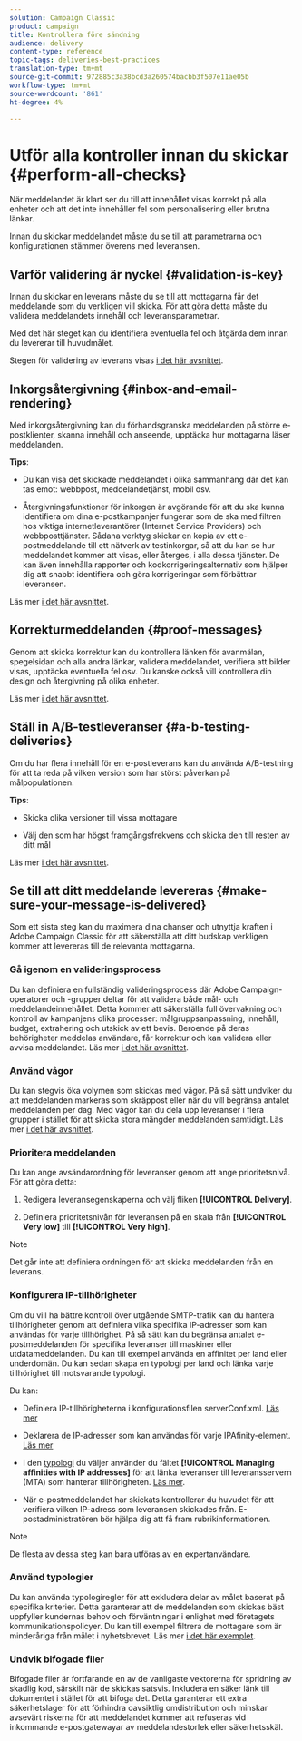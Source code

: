 ```yaml
---
solution: Campaign Classic
product: campaign
title: Kontrollera före sändning
audience: delivery
content-type: reference
topic-tags: deliveries-best-practices
translation-type: tm+mt
source-git-commit: 972885c3a38bcd3a260574bacbb3f507e11ae05b
workflow-type: tm+mt
source-wordcount: '861'
ht-degree: 4%

---
```



# Utför alla kontroller innan du skickar {#perform-all-checks}

När meddelandet är klart ser du till att innehållet visas korrekt på alla enheter och att det inte innehåller fel som personalisering eller brutna länkar.

Innan du skickar meddelandet måste du se till att parametrarna och konfigurationen stämmer överens med leveransen.

## Varför validering är nyckel {#validation-is-key}

Innan du skickar en leverans måste du se till att mottagarna får det meddelande som du verkligen vill skicka. För att göra detta måste du validera meddelandets innehåll och leveransparametrar.

Med det här steget kan du identifiera eventuella fel och åtgärda dem innan du levererar till huvudmålet.

Stegen för validering av leverans visas [i det här avsnittet](../../delivery/using/steps-validating-the-delivery.md).

## Inkorgsåtergivning {#inbox-and-email-rendering}

Med inkorgsåtergivning kan du förhandsgranska meddelanden på större e-postklienter, skanna innehåll och anseende, upptäcka hur mottagarna läser meddelanden.

**Tips**:

* Du kan visa det skickade meddelandet i olika sammanhang där det kan tas emot: webbpost, meddelandetjänst, mobil osv.

* Återgivningsfunktioner för inkorgen är avgörande för att du ska kunna identifiera om dina e-postkampanjer fungerar som de ska med filtren hos viktiga internetleverantörer (Internet Service Providers) och webbposttjänster. Sådana verktyg skickar en kopia av ett e-postmeddelande till ett nätverk av testinkorgar, så att du kan se hur meddelandet kommer att visas, eller återges, i alla dessa tjänster. De kan även innehålla rapporter och kodkorrigeringsalternativ som hjälper dig att snabbt identifiera och göra korrigeringar som förbättrar leveransen.

Läs mer [i det här avsnittet](../../delivery/using/inbox-rendering.md).

## Korrekturmeddelanden {#proof-messages}

Genom att skicka korrektur kan du kontrollera länken för avanmälan, spegelsidan och alla andra länkar, validera meddelandet, verifiera att bilder visas, upptäcka eventuella fel osv. Du kanske också vill kontrollera din design och återgivning på olika enheter.

Läs mer [i det här avsnittet](../../delivery/using/steps-validating-the-delivery.md#sending-a-proof).

## Ställ in A/B-testleveranser {#a-b-testing-deliveries}

Om du har flera innehåll för en e-postleverans kan du använda A/B-testning för att ta reda på vilken version som har störst påverkan på målpopulationen.

**Tips**:

* Skicka olika versioner till vissa mottagare

* Välj den som har högst framgångsfrekvens och skicka den till resten av ditt mål

Läs mer [i det här avsnittet](../../workflow/using/a-b-testing.md).

## Se till att ditt meddelande levereras {#make-sure-your-message-is-delivered}

Som ett sista steg kan du maximera dina chanser och utnyttja kraften i Adobe Campaign Classic för att säkerställa att ditt budskap verkligen kommer att levereras till de relevanta mottagarna.

### Gå igenom en valideringsprocess

Du kan definiera en fullständig valideringsprocess där Adobe Campaign-operatorer och -grupper deltar för att validera både mål- och meddelandeinnehållet. Detta kommer att säkerställa full övervakning och kontroll av kampanjens olika processer: målgruppsanpassning, innehåll, budget, extrahering och utskick av ett bevis. Beroende på deras behörigheter meddelas användare, får korrektur och kan validera eller avvisa meddelandet. Läs mer [i det här avsnittet](../../campaign/using/marketing-campaign-approval.md#approval-process).

### Använd vågor

Du kan stegvis öka volymen som skickas med vågor. På så sätt undviker du att meddelanden markeras som skräppost eller när du vill begränsa antalet meddelanden per dag. Med vågor kan du dela upp leveranser i flera grupper i stället för att skicka stora mängder meddelanden samtidigt. Läs mer [i det här avsnittet](../../delivery/using/steps-sending-the-delivery.md#sending-using-multiple-waves).

### Prioritera meddelanden

Du kan ange avsändarordning för leveranser genom att ange prioritetsnivå. För att göra detta:

1. Redigera leveransegenskaperna och välj fliken **[!UICONTROL Delivery]**.

1. Definiera prioritetsnivån för leveransen på en skala från **[!UICONTROL Very low]** till **[!UICONTROL Very high]**.

>[!NOTE]
>
>Det går inte att definiera ordningen för att skicka meddelanden från en leverans.

### Konfigurera IP-tillhörigheter

Om du vill ha bättre kontroll över utgående SMTP-trafik kan du hantera tillhörigheter genom att definiera vilka specifika IP-adresser som kan användas för varje tillhörighet. På så sätt kan du begränsa antalet e-postmeddelanden för specifika leveranser till maskiner eller utdatameddelanden. Du kan till exempel använda en affinitet per land eller underdomän. Du kan sedan skapa en typologi per land och länka varje tillhörighet till motsvarande typologi.

Du kan:

* Definiera IP-tillhörigheterna i konfigurationsfilen serverConf.xml. [Läs mer](../../installation/using/configuring-campaign-server.md#managing-outbound-smtp-traffic-with-affinities)

* Deklarera de IP-adresser som kan användas för varje IPAfinity-element. [Läs mer](../../installation/using/email-deliverability.md#list-of-ip-addresses-to-use)

* I den [typologi](../../campaign/using/about-campaign-typologies.md) du väljer använder du fältet **[!UICONTROL Managing affinities with IP addresses]** för att länka leveranser till leveransservern (MTA) som hanterar tillhörigheten. [Läs mer](../../campaign/using/applying-rules.md#control-outgoing-smtp-traffic).

* När e-postmeddelandet har skickats kontrollerar du huvudet för att verifiera vilken IP-adress som leveransen skickades från. E-postadministratören bör hjälpa dig att få fram rubrikinformationen.

>[!NOTE]
>
>De flesta av dessa steg kan bara utföras av en expertanvändare.

### Använd typologier

Du kan använda typologiregler för att exkludera delar av målet baserat på specifika kriterier. Detta garanterar att de meddelanden som skickas bäst uppfyller kundernas behov och förväntningar i enlighet med företagets kommunikationspolicyer. Du kan till exempel filtrera de mottagare som är minderåriga från målet i nyhetsbrevet. Läs mer [i det här exemplet](../../campaign/using/filtering-rules.md).

### Undvik bifogade filer

Bifogade filer är fortfarande en av de vanligaste vektorerna för spridning av skadlig kod, särskilt när de skickas satsvis. Inkludera en säker länk till dokumentet i stället för att bifoga det. Detta garanterar ett extra säkerhetslager för att förhindra oavsiktlig omdistribution och minskar avsevärt riskerna för att meddelandet kommer att refuseras vid inkommande e-postgatewayar av meddelandestorlek eller säkerhetsskäl.
